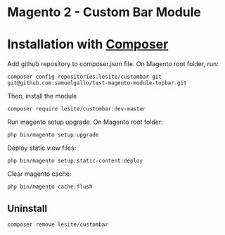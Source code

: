 # Magento 2 - Custom Bar Module

# Installation with [Composer](https://getcomposer.org/)

Add github repository to composer.json file. On Magento root folder, run:

```
composer config repositories.lesite/custombar git git@github.com:samuelgallo/test-magento-module-topbar.git
```


Then, install the module
```
composer require lesite/custombar:dev-master
```

Run magento setup upgrade. On Magento root folder:
```
php bin/magento setup:upgrade
```

Deploy static view files:
```
php bin/magento setup:static-content:deploy
```

Clear magento cache:
```
php bin/magento cache:flush
```


## Uninstall
```
composer remove lesite/custombar
```